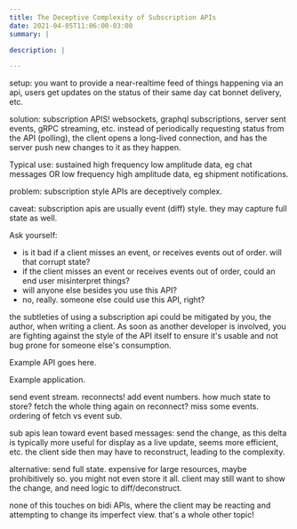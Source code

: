 ```yaml
---
title: The Deceptive Complexity of Subscription APIs
date: 2021-04-05T11:06:00-03:00
summary: |

description: |

---
```


setup: you want to provide a near-realtime feed of things happening via an api, users get updates on the status of their same day cat bonnet
delivery, etc.

solution: subscription APIS! websockets, graphql subscriptions, server sent events, gRPC streaming, etc.
instead of periodically requesting status from the API (polling), the client opens a long-lived connection, and has the server push
new changes to it as they happen.

Typical use: sustained high frequency low amplitude data, eg chat messages
OR low frequency high amplitude data, eg shipment notifications.

problem: subscription style APIs are deceptively complex.

caveat: subscription apis are usually event (diff) style. they may capture full state as well.

Ask yourself:
- is it bad if a client misses an event, or receives events out of order. will that corrupt state?
- if the client misses an event or receives events out of order, could an end user misinterpret things?
- will anyone else besides you use this API?
- no, really. someone else could use this API, right?

the subtleties of using a subscription api could be mitigated by you, the author, when writing a client. As soon as another developer
is involved, you are fighting against the style of the API itself to ensure it's usable and not bug prone for someone else's consumption.

Example API goes here.

Example application.

send event stream.
reconnects! add event numbers.
how much state to store? 
fetch the whole thing again on reconnect? miss some events.
ordering of fetch vs event sub.

sub apis lean toward event based messages: send the change, as this delta is typically more useful for display as a live update, seems more
efficient, etc. the client side then may have to reconstruct, leading to the complexity.

alternative: send full state. expensive for large resources, maybe prohibitively so. you might not even store it all. client may still want
to show the change, and need logic to diff/deconstruct.


none of this touches on bidi APIs, where the client may be reacting and attempting to change its imperfect view. that's a whole other topic!
